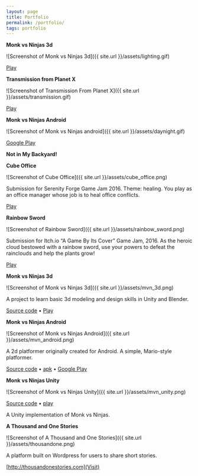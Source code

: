 ```yaml
---
layout: page
title: Portfolio
permalink: /portfolio/
tags: portfolio
---
```


__Monk vs Ninjas 3d__

![Screenshot of Monk vs Ninjas 3d]({{ site.url }}/assets/lighting.gif)

[Play](http://thousandonestories.com/mvn-demo-3)

__Transmission from Planet X__

![Screenshot of Transmission From Planet X]({{ site.url }}/assets/transmission.gif)

[Play](http://thousandonestories.com/transmission-from-planet-x)

__Monk vs Ninjas Android__

![Screenshot of Monk vs Ninjas android]({{ site.url }}/assets/daynight.gif)

[Google Play](https://play.google.com/store/apps/details?id=com.thousandonestories.game&hl=en)

__Not in My Backyard!__

__Cube Office__

![Screenshot of Cube Office]({{ site.url }}/assets/cube_office.png)

Submission for Serenity Forge Game Jam 2016. Theme: healing. You play as an office manager whose job is to heal office conflicts.

[Play](http://gamejolt.com/games/cube-office/174573)

__Rainbow Sword__

![Screenshot of Rainbow Sword]({{ site.url }}/assets/rainbow_sword.png)

Submission for Itch.io “A Game By Its Cover” Game Jam, 2016. As the heroic cloud bestowed with a rainbow sword, use your powers to defeat the rainclouds and help the plants grow!

[Play](https://thousandone.itch.io/rainbow-sword)

__Monk vs Ninjas 3d__

![Screenshot of Monk vs Ninjas 3d]({{ site.url }}/assets/mvn_3d.png)

A project to learn basic 3d modeling and design skills in Unity and Blender. 

[Source code](http://github.com/edking4967/mvn-3d) • [Play](http://thousandonestories.com/mvn3d)

__Monk vs Ninjas Android__

![Screenshot of Monk vs Ninjas Android]({{ site.url }}/assets/mvn_android.png)

A 2d platformer originally created for Android. A simple, Mario-style platformer.

[Source code](github.com/edking4967/monk-vs-ninjas) • [apk](thousandonestories.com/apk) • [Google Play](https://play.google.com/store/apps/details?id=com.thousandonestories.game)

__Monk vs Ninjas Unity__

![Screenshot of Monk vs Ninjas Unity]({{ site.url }}/assets/mvn_unity.png)

[Source code](github.com/edking4967/monk-vs-ninjas-unity) • [play](http://thousandonestories.com/monk)

A Unity implementation of Monk vs Ninjas. 

__A Thousand and One Stories__

![Screenshot of A Thousand and One Stories]({{ site.url }}/assets/thousandone.png)

A platform built on Wordpress for users to share short stories.

[http://thousandonestories.com](Visit)
